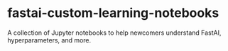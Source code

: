 # fastai-custom-learning-notebooks
A collection of Jupyter notebooks to help newcomers understand FastAI, hyperparameters, and more.
